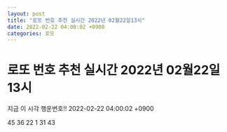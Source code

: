 ```yaml
---
layout: post
title: "로또 번호 추천 실시간 2022년 02월22일13시"
date: 2022-02-22 04:00:02 +0900
categories: 로또
---
```


# 로또 번호 추천 실시간 2022년 02월22일13시

지금 이 시각 행운번호!! 2022-02-22 04:00:02 +0900

 45  36  22  1  31  43 

